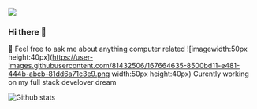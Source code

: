 ![](https://visitor-badge.glitch.me/badge?page_id=elie00001.elie00001)
### Hi there 👋
💬 Feel free to ask me about anything computer related
![imagewidth:50px height:40px](https://user-images.githubusercontent.com/81432506/167664635-8500bd11-e481-444b-abcb-81dd6a71c3e9.png width:50px height:40px) Curently working on my full stack develover dream

![Github stats](https://github-readme-stats.vercel.app/api?username=elie00001)

<!--**elie00001/elie00001** is a ✨ _special_ ✨ repository because its `README.md` (this file) appears on your GitHub profile.

Here are some ideas to get you started:

- 🔭 I’m currently working on ...
- 🌱 I’m currently learning ...
- 👯 I’m looking to collaborate on ...
- 🤔 I’m looking for help with ...
- 💬 Ask me about ...
- 📫 How to reach me: ...
- 😄 Pronouns: ...
- ⚡ Fun fact: ...
-->
